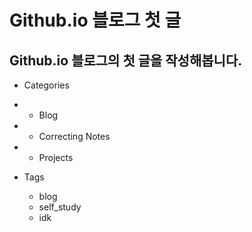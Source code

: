 # Github.io 블로그 첫 글
## Github.io 블로그의 첫 글을 작성해봅니다.
    
- Categories 
-   * Blog
-   * Correcting Notes
-   * Projects

- Tags
    * blog
    * self_study
    * idk
